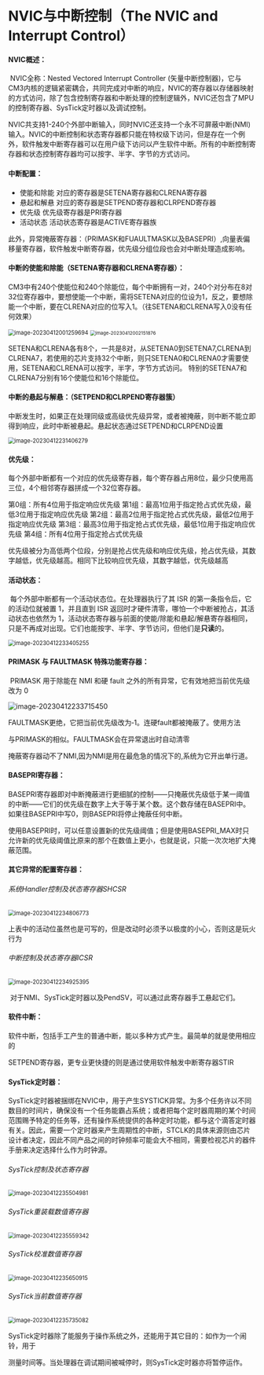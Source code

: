 # NVIC与中断控制（The NVIC and Interrupt Control）

#### NVIC概述：

​         NVIC全称：Nested Vectored Interrupt Controller (矢量中断控制器)，它与CM3内核的逻辑紧密耦合，共同完成对中断的响应，NVIC的寄存器以存储器映射的方式访问，除了包含控制寄存器和中断处理的控制逻辑外，NVIC还包含了MPU的控制寄存器、SysTick定时器以及调试控制。

​        NVIC共支持1-240个外部中断输入，同时NVIC还支持一个永不可屏蔽中断(NMI)输入。NVIC的中断控制和状态寄存器都只能在特权级下访问，但是存在一个例外，软件触发中断寄存器可以在用户级下访问以产生软件中断。所有的中断控制寄存器和状态控制寄存器均可以按字、半字、字节的方式访问。

#### 中断配置：

-  使能和除能  对应的寄存器是SETENA寄存器和CLRENA寄存器
-  悬起和解悬  对应的寄存器是SETPEND寄存器和CLRPEND寄存器
-  优先级          优先级寄存器是PRI寄存器
-  活动状态       活动状态寄存器是ACTIVE寄存器族

​        此外，异常掩蔽寄存器：（PRIMASK和FUAULTMASK以及BASEPRI）,向量表偏移量寄存器，软件触发中断寄存器，优先级分组位段也会对中断处理造成影响。

#### 中断的使能和除能（SETENA寄存器和CLRENA寄存器）：

​        CM3中有240个使能位和240个除能位，每个中断拥有一对，240个对分布在8对32位寄存器中，要想使能一个中断，需将SETENA对应的位设为1，反之，要想除能一个中断，要在CLRENA对应的位写入1。（往SETENA和CLRENA写入0没有任何效果）

<img src="C:\Users\ALong\AppData\Roaming\Typora\typora-user-images\image-20230412001259694.png" alt="image-20230412001259694" style="zoom: 80%;" />

<img src="C:\Users\ALong\AppData\Roaming\Typora\typora-user-images\image-20230412002151876.png" alt="image-20230412002151876" style="zoom: 67%;" />

​       SETENA和CLRENA各有8个，一共是8对，从SETENA0到SETENA7,CLRENA到CLRENA7，若使用的芯片支持32个中断，则只SETENA0和CLRENA0才需要使用，SETENA和CLRENA可以按字，半字，字节方式访问。  特别的SETENA7和CLRENA7分别有16个使能位和16个除能位。

#### 中断的悬起与解悬：（SETPEND和CLRPEND寄存器簇）

​        中断发生时，如果正在处理同级或高级优先级异常，或者被掩蔽，则中断不能立即得到响应，此时中断被悬起。悬起状态通过SETPEND和CLRPEND设置

<img src="C:\Users\ALong\AppData\Roaming\Typora\typora-user-images\image-20230412231406279.png" alt="image-20230412231406279" style="zoom:80%;" />

####  优先级：

​        每个外部中断都有一个对应的优先级寄存器，每个寄存器占用8位，最少只使用高三位，4个相邻寄存器拼成一个32位寄存器。

第0组：所有4位用于指定响应优先级
第1组：最高1位用于指定抢占式优先级，最低3位用于指定响应优先级
第2组：最高2位用于指定抢占式优先级，最低2位用于指定响应优先级
第3组：最高3位用于指定抢占式优先级，最低1位用于指定响应优先级
第4组：所有4位用于指定抢占式优先级

​        优先级被分为高低两个位段，分别是抢占优先级和响应优先级，抢占优先级，其数字越低，优先级越高。相同下比较响应优先级，其数字越低，优先级越高

#### 活动状态：

​          每个外部中断都有一个活动状态位。在处理器执行了其 ISR 的第一条指令后，它的活动位就被置 1，并且直到 ISR 返回时才硬件清零，哪怕一个中断被抢占，其活动状态也依然为 1，活动状态寄存器与前面的使能/除能和悬起/解悬寄存器相同，只是不再成对出现。它们也能按字、半字、字节访问，但他们是**只读**的。

<img src="C:\Users\ALong\AppData\Roaming\Typora\typora-user-images\image-20230412233405255.png" alt="image-20230412233405255" style="zoom:80%;" />

#### PRIMASK 与 FAULTMASK 特殊功能寄存器：

​          PRIMASK 用于除能在 NMI 和硬 fault 之外的所有异常，它有效地把当前优先级改为 0

![image-20230412233715450](D:\Git\git-space\Cortex-M3学习\imgs\image-20230412233715450.png)

​        FAULTMASK更绝，它把当前优先级改为‐1。连硬fault都被掩蔽了。使用方法

与PRIMASK的相似。FAULTMASK会在异常退出时自动清零

掩蔽寄存器动不了NMI,因为NMI是用在最危急的情况下的,系统为它开出单行道。

#### BASEPRI寄存器：

​        BASEPRI寄存器即对中断掩蔽进行更细腻的控制——只掩蔽优先级低于某一阈值的中断——它们的优先级在数字上大于等于某个数。这个数存储在BASEPRI中。如果往BASEPRI中写0，则BASEPRI将停止掩蔽任何中断。

​        使用BASEPRI时，可以任意设置新的优先级阈值；但是使用BASEPRI_MAX时只允许新的优先级阈值比原来的那个在数值上更小，也就是说，只能一次次地扩大掩蔽范围。

#### 其它异常的配置寄存器：

###### 系统Handler控制及状态寄存器SHCSR

<img src="C:\Users\ALong\AppData\Roaming\Typora\typora-user-images\image-20230412234806773.png" alt="image-20230412234806773" style="zoom:80%;" />

​        上表中的活动位虽然也是可写的，但是改动时必须予以极度的小心，否则这是玩火行为

###### 中断控制及状态寄存器ICSR

<img src="C:\Users\ALong\AppData\Roaming\Typora\typora-user-images\image-20230412234925395.png" alt="image-20230412234925395" style="zoom:80%;" />

​       对于NMI、SysTick定时器以及PendSV，可以通过此寄存器手工悬起它们。

#### 软件中断：

​        软件中断，包括手工产生的普通中断，能以多种方式产生。最简单的就是使用相应的

SETPEND寄存器，更专业更快捷的则是通过使用软件触发中断寄存器STIR

#### SysTick定时器：

​        SysTick定时器被捆绑在NVIC中，用于产生SYSTICK异常。为多个任务许以不同数目的时间片，确保没有一个任务能霸占系统；或者把每个定时器周期的某个时间范围赐予特定的任务等，还有操作系统提供的各种定时功能，都与这个滴答定时器有关。因此，需要一个定时器来产生周期性的中断，STCLK的具体来源则由芯片设计者决定，因此不同产品之间的时钟频率可能会大不相同，需要检视芯片的器件手册来决定选择什么作为时钟源。

###### SysTick控制及状态寄存器

<img src="D:\Git\git-space\Cortex-M3学习\imgs\image-20230412235504981.png" alt="image-20230412235504981" style="zoom:80%;" />

###### SysTick重装载数值寄存器

<img src="D:\Git\git-space\Cortex-M3学习\imgs\image-20230412235559342.png" alt="image-20230412235559342" style="zoom:80%;" />

###### SysTick校准数值寄存器

<img src="D:\Git\git-space\Cortex-M3学习\imgs\image-20230412235650915.png" alt="image-20230412235650915" style="zoom:80%;" />

###### SysTick当前数值寄存器

<img src="D:\Git\git-space\Cortex-M3学习\imgs\image-20230412235735082.png" alt="image-20230412235735082" style="zoom:80%;" />

​        SysTick定时器除了能服务于操作系统之外，还能用于其它目的：如作为一个闹铃，用于

测量时间等。当处理器在调试期间被喊停时，则SysTick定时器亦将暂停运作。
